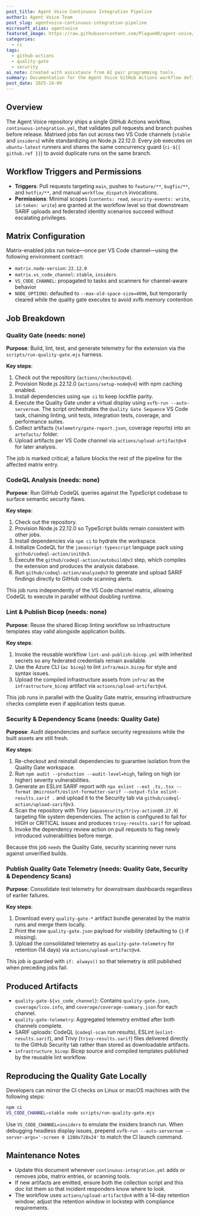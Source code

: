 ```yaml
---
post_title: Agent Voice Continuous Integration Pipeline
author1: Agent Voice Team
post_slug: agentvoice-continuous-integration-pipeline
microsoft_alias: agentvoice
featured_image: https://raw.githubusercontent.com/PlagueHO/agent-voice/main/assets/icon.svg
categories:
  - ci
tags:
  - github-actions
  - quality-gate
  - security
ai_note: Created with assistance from AI pair programming tools.
summary: Documentation for the Agent Voice GitHub Actions workflow defined in .github/workflows/continuous-integration.yml.
post_date: 2025-10-09
---
```


<!-- markdownlint-disable-next-line MD041 -->
## Overview

The Agent Voice repository ships a single GitHub Actions workflow, `continuous-integration.yml`, that validates pull requests and branch pushes before release. Matrixed jobs fan out across two VS Code channels (`stable` and `insiders`) while standardizing on Node.js 22.12.0. Every job executes on `ubuntu-latest` runners and shares the same concurrency guard (`ci-${{ github.ref }}`) to avoid duplicate runs on the same branch.

## Workflow Triggers and Permissions

- **Triggers**: Pull requests targeting `main`, pushes to `feature/**`, `bugfix/**`, and `hotfix/**`, and manual `workflow_dispatch` invocations.
- **Permissions**: Minimal scopes (`contents: read`, `security-events: write`, `id-token: write`) are granted at the workflow level so that downstream SARIF uploads and federated identity scenarios succeed without escalating privileges.

## Matrix Configuration

Matrix-enabled jobs run twice—once per VS Code channel—using the following environment contract:

- `matrix.node-version`: `22.12.0`
- `matrix.vs_code_channel`: `stable`, `insiders`
- `VS_CODE_CHANNEL`: propagated to tasks and scanners for channel-aware behavior
- `NODE_OPTIONS`: defaulted to `--max-old-space-size=4096`, but temporarily cleared while the quality gate executes to avoid xvfb memory contention

## Job Breakdown

### Quality Gate (needs: none)

**Purpose**: Build, lint, test, and generate telemetry for the extension via the `scripts/run-quality-gate.mjs` harness.

**Key steps**:

1. Check out the repository (`actions/checkout@v4`).
2. Provision Node.js 22.12.0 (`actions/setup-node@v4`) with npm caching enabled.
3. Install dependencies using `npm ci` to keep lockfile parity.
4. Execute the Quality Gate under a virtual display using `xvfb-run --auto-servernum`. The script orchestrates the `Quality Gate Sequence` VS Code task, chaining linting, unit tests, integration tests, coverage, and performance suites.
5. Collect artifacts (`telemetry/gate-report.json`, coverage reports) into an `artefacts/` folder.
6. Upload artifacts per VS Code channel via `actions/upload-artifact@v4` for later analysis.

The job is marked critical; a failure blocks the rest of the pipeline for the affected matrix entry.

### CodeQL Analysis (needs: none)

**Purpose**: Run GitHub CodeQL queries against the TypeScript codebase to surface semantic security flaws.

**Key steps**:

1. Check out the repository.
2. Provision Node.js 22.12.0 so TypeScript builds remain consistent with other jobs.
3. Install dependencies via `npm ci` to hydrate the workspace.
4. Initialize CodeQL for the `javascript-typescript` language pack using `github/codeql-action/init@v3`.
5. Execute the `github/codeql-action/autobuild@v3` step, which compiles the extension and produces the analysis database.
6. Run `github/codeql-action/analyze@v3` to generate and upload SARIF findings directly to GitHub code scanning alerts.

This job runs independently of the VS Code channel matrix, allowing CodeQL to execute in parallel without doubling runtime.

### Lint & Publish Bicep (needs: none)

**Purpose**: Reuse the shared Bicep linting workflow so infrastructure templates stay valid alongside application builds.

**Key steps**:

1. Invoke the reusable workflow `lint-and-publish-bicep.yml` with inherited secrets so any federated credentials remain available.
2. Use the Azure CLI (`az bicep`) to lint `infra/main.bicep` for style and syntax issues.
3. Upload the compiled infrastructure assets from `infra/` as the `infrastructure_bicep` artifact via `actions/upload-artifact@v4`.

This job runs in parallel with the Quality Gate matrix, ensuring infrastructure checks complete even if application tests queue.

### Security & Dependency Scans (needs: Quality Gate)

**Purpose**: Audit dependencies and surface security regressions while the built assets are still fresh.

**Key steps**:

1. Re-checkout and reinstall dependencies to guarantee isolation from the Quality Gate workspace.
2. Run `npm audit --production --audit-level=high`, failing on high (or higher) severity vulnerabilities.
3. Generate an ESLint SARIF report with `npx eslint --ext .ts,.tsx --format @microsoft/eslint-formatter-sarif --output-file eslint-results.sarif .` and upload it to the Security tab via `github/codeql-action/upload-sarif@v3`.
4. Scan the repository with Trivy (`aquasecurity/trivy-action@0.27.0`) targeting file system dependencies. The action is configured to fail for HIGH or CRITICAL issues and produces `trivy-results.sarif` for upload.
5. Invoke the dependency review action on pull requests to flag newly introduced vulnerabilities before merge.

Because this job `needs` the Quality Gate, security scanning never runs against unverified builds.

### Publish Quality Gate Telemetry (needs: Quality Gate, Security & Dependency Scans)

**Purpose**: Consolidate test telemetry for downstream dashboards regardless of earlier failures.

**Key steps**:

1. Download every `quality-gate-*` artifact bundle generated by the matrix runs and merge them locally.
2. Print the raw `quality-gate.json` payload for visibility (defaulting to `{}` if missing).
3. Upload the consolidated telemetry as `quality-gate-telemetry` for retention (14 days) via `actions/upload-artifact@v4`.

This job is guarded with `if: always()` so that telemetry is still published when preceding jobs fail.

## Produced Artifacts

- `quality-gate-${vs_code_channel}`: Contains `quality-gate.json`, `coverage/lcov.info`, and `coverage/coverage-summary.json` for each channel.
- `quality-gate-telemetry`: Aggregated telemetry emitted after both channels complete.
- SARIF uploads: CodeQL (`codeql-scan` run results), ESLint (`eslint-results.sarif`), and Trivy (`trivy-results.sarif`) files delivered directly to the GitHub Security tab rather than stored as downloadable artifacts.
- `infrastructure_bicep`: Bicep source and compiled templates published by the reusable lint workflow.

## Reproducing the Quality Gate Locally

Developers can mirror the CI checks on Linux or macOS machines with the following steps:

```bash
npm ci
VS_CODE_CHANNEL=stable node scripts/run-quality-gate.mjs
```

Use `VS_CODE_CHANNEL=insiders` to emulate the insiders branch run. When debugging headless display issues, prepend `xvfb-run --auto-servernum --server-args='-screen 0 1280x720x24'` to match the CI launch command.

## Maintenance Notes

- Update this document whenever `continuous-integration.yml` adds or removes jobs, matrix entries, or scanning tools.
- If new artifacts are emitted, ensure both the collection script and this doc list them so that incident responders know where to look.
- The workflow uses `actions/upload-artifact@v4` with a 14-day retention window; adjust the retention window in lockstep with compliance requirements.

